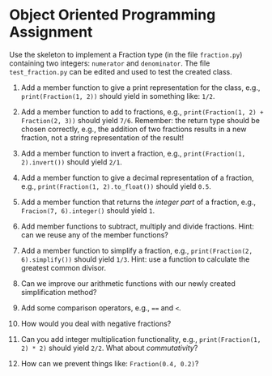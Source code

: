 # Object Oriented Programming Assignment

Use the skeleton to implement a Fraction type (in the file `fraction.py`) containing two integers: `numerator` and `denominator`.
The file `test_fraction.py` can be edited and used to test the created class.

1. Add a member function to give a print representation for the class, e.g., `print(Fraction(1, 2))` should yield in something like: `1/2`.

2. Add a member function to add to fractions, e.g., `print(Fraction(1, 2) + Fraction(2, 3))` should yield `7/6`. Remember: the return type should be chosen correctly, e.g., the addition of two fractions results in a new fraction, not a string representation of the result!

3. Add a member function to invert a fraction, e.g., `print(Fraction(1, 2).invert())` should yield `2/1`.

4. Add a member function to give a decimal representation of a fraction, e.g., `print(Fraction(1, 2).to_float())` should yield `0.5`.

5. Add a member function that returns the *integer part* of a fraction, e.g., `Fracion(7, 6).integer()` should yield `1`.

6. Add member functions to subtract, multiply and divide fractions. Hint: can we reuse any of the member functions?

7. Add a member function to simplify a fraction, e.g., `print(Fraction(2, 6).simplify())` should yield `1/3`.
  Hint: use a function to calculate the greatest common divisor.

8. Can we improve our arithmetic functions with our newly created simplification method?

9. Add some comparison operators, e.g., `==` and `<`.

10. How would you deal with negative fractions?

11. Can you add integer multiplication functionality, e.g., `print(Fraction(1, 2) * 2)` should yield `2/2`. What about *commutativity*?

12. How can we prevent things like: `Fraction(0.4, 0.2)`?
